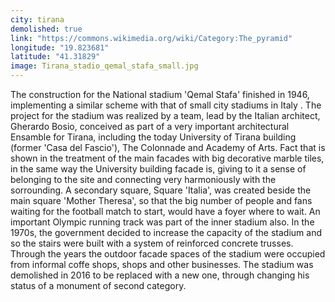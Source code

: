 ```yaml
---
city: tirana
demolished: true
link: "https://commons.wikimedia.org/wiki/Category:The_pyramid"
longitude: "19.823681"
latitude: "41.31829"
image: Tirana_stadio_qemal_stafa_small.jpg
---
```

The construction for the National stadium 'Qemal Stafa' finished in 1946, implementing a similar scheme with that of small city stadiums in Italy . The project for the stadium was realized by a team, lead by the Italian architect, Gherardo Bosio, conceived as part of a very important architectural Ensamble for Tirana, including the today University of Tirana building (former 'Casa del Fascio'), The Colonnade and Academy of Arts. Fact that is shown in the treatment of the main facades with big decorative marble tiles, in the same way the University building facade is, giving to it a sense of belonging to the site and connecting very harmoniously with the sorrounding. A secondary square, Square 'Italia', was created beside the main square 'Mother Theresa', so that the big number of people and fans waiting for the football match to start, would have a foyer where to wait. An important Olympic running track was part of the inner stadium also. In the 1970s, the government decided to increase the capacity of the stadium and so the stairs were built with a system of reinforced concrete trusses. Through the years the outdoor facade spaces of the stadium were occupied from informal coffe shops, shops and other  businesses. The stadium was demolished in 2016 to be replaced with a new one, through changing his status of a monument of second category.